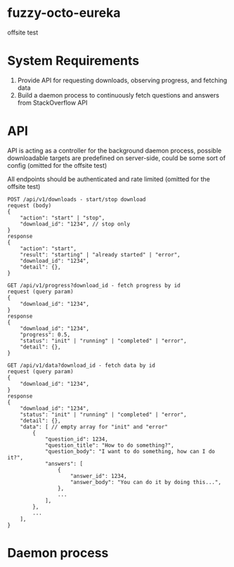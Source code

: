 # fuzzy-octo-eureka
offsite test

# System Requirements
1. Provide API for requesting downloads, observing progress, and fetching data
2. Build a daemon process to continuously fetch questions and answers from StackOverflow API

# API
API is acting as a controller for the background daemon process, possible downloadable targets are predefined on server-side, could be some sort of config (omitted for the offsite test)

All endpoints should be authenticated and rate limited (omitted for the offsite test)

```
POST /api/v1/downloads - start/stop download
request (body)
{
    "action": "start" | "stop",
    "download_id": "1234", // stop only
}
response
{
    "action": "start",
    "result": "starting" | "already started" | "error",
    "download_id": "1234",
    "detail": {},
}
```

```
GET /api/v1/progress?download_id - fetch progress by id
request (query param)
{
    "download_id": "1234",
}
response
{
    "download_id": "1234",
    "progress": 0.5,
    "status": "init" | "running" | "completed" | "error",
    "detail": {},
}
```

```
GET /api/v1/data?download_id - fetch data by id
request (query param)
{
    "download_id": "1234",
}
response
{
    "download_id": "1234",
    "status": "init" | "running" | "completed" | "error",
    "detail": {},
    "data": [ // empty array for "init" and "error"
        {
            "question_id": 1234,
            "question_title": "How to do something?",
            "question_body": "I want to do something, how can I do it?",
            "answers": [
                {
                    "answer_id": 1234,
                    "answer_body": "You can do it by doing this...",
                },
                ...
            ],
        },
        ...
    ],
}
```

# Daemon process

